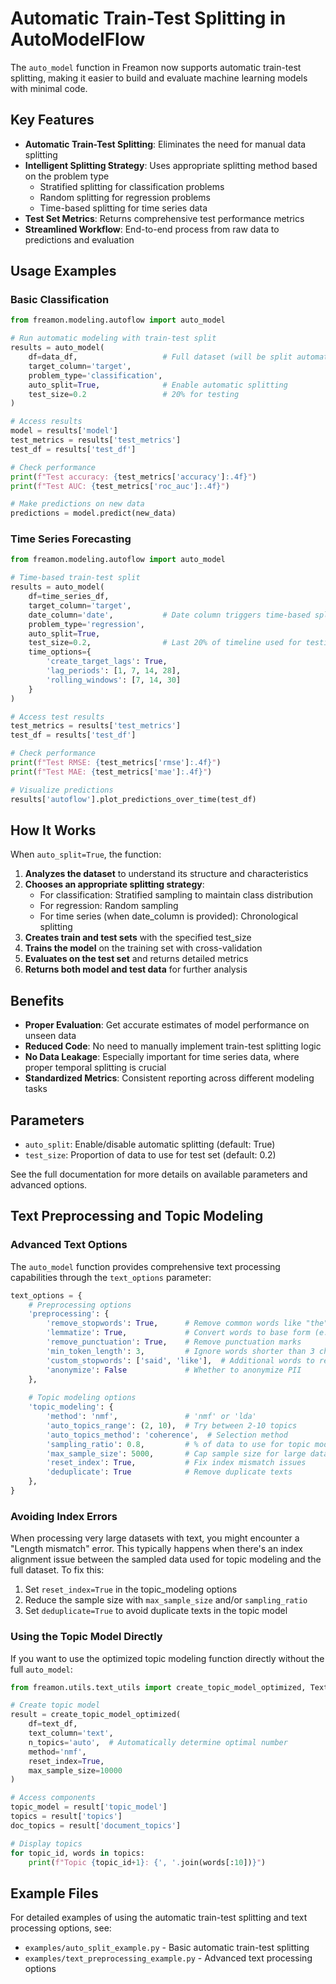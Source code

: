 # Automatic Train-Test Splitting in AutoModelFlow

The `auto_model` function in Freamon now supports automatic train-test splitting, making it easier to build and evaluate machine learning models with minimal code.

## Key Features

- **Automatic Train-Test Splitting**: Eliminates the need for manual data splitting
- **Intelligent Splitting Strategy**: Uses appropriate splitting method based on the problem type
  - Stratified splitting for classification problems
  - Random splitting for regression problems
  - Time-based splitting for time series data
- **Test Set Metrics**: Returns comprehensive test performance metrics
- **Streamlined Workflow**: End-to-end process from raw data to predictions and evaluation

## Usage Examples

### Basic Classification

```python
from freamon.modeling.autoflow import auto_model

# Run automatic modeling with train-test split
results = auto_model(
    df=data_df,                   # Full dataset (will be split automatically)
    target_column='target',
    problem_type='classification',
    auto_split=True,              # Enable automatic splitting
    test_size=0.2                 # 20% for testing
)

# Access results
model = results['model']
test_metrics = results['test_metrics']
test_df = results['test_df']

# Check performance
print(f"Test accuracy: {test_metrics['accuracy']:.4f}")
print(f"Test AUC: {test_metrics['roc_auc']:.4f}")

# Make predictions on new data
predictions = model.predict(new_data)
```

### Time Series Forecasting

```python
from freamon.modeling.autoflow import auto_model

# Time-based train-test split
results = auto_model(
    df=time_series_df,
    target_column='target',
    date_column='date',           # Date column triggers time-based splitting
    problem_type='regression',
    auto_split=True,
    test_size=0.2,                # Last 20% of timeline used for testing
    time_options={
        'create_target_lags': True,
        'lag_periods': [1, 7, 14, 28],
        'rolling_windows': [7, 14, 30]
    }
)

# Access test results
test_metrics = results['test_metrics']
test_df = results['test_df']

# Check performance
print(f"Test RMSE: {test_metrics['rmse']:.4f}")
print(f"Test MAE: {test_metrics['mae']:.4f}")

# Visualize predictions
results['autoflow'].plot_predictions_over_time(test_df)
```

## How It Works

When `auto_split=True`, the function:

1. **Analyzes the dataset** to understand its structure and characteristics
2. **Chooses an appropriate splitting strategy**:
   - For classification: Stratified sampling to maintain class distribution
   - For regression: Random sampling
   - For time series (when date_column is provided): Chronological splitting
3. **Creates train and test sets** with the specified test_size
4. **Trains the model** on the training set with cross-validation
5. **Evaluates on the test set** and returns detailed metrics
6. **Returns both model and test data** for further analysis

## Benefits

- **Proper Evaluation**: Get accurate estimates of model performance on unseen data
- **Reduced Code**: No need to manually implement train-test splitting logic
- **No Data Leakage**: Especially important for time series data, where proper temporal splitting is crucial
- **Standardized Metrics**: Consistent reporting across different modeling tasks

## Parameters

- `auto_split`: Enable/disable automatic splitting (default: True)  
- `test_size`: Proportion of data to use for test set (default: 0.2)

See the full documentation for more details on available parameters and advanced options.

## Text Preprocessing and Topic Modeling

### Advanced Text Options

The `auto_model` function provides comprehensive text processing capabilities through the `text_options` parameter:

```python
text_options = {
    # Preprocessing options
    'preprocessing': {
        'remove_stopwords': True,      # Remove common words like "the", "and", etc.
        'lemmatize': True,             # Convert words to base form (e.g., "running" -> "run")
        'remove_punctuation': True,    # Remove punctuation marks
        'min_token_length': 3,         # Ignore words shorter than 3 characters
        'custom_stopwords': ['said', 'like'],  # Additional words to remove
        'anonymize': False             # Whether to anonymize PII
    },
    
    # Topic modeling options
    'topic_modeling': {
        'method': 'nmf',               # 'nmf' or 'lda'
        'auto_topics_range': (2, 10),  # Try between 2-10 topics
        'auto_topics_method': 'coherence',  # Selection method
        'sampling_ratio': 0.8,         # % of data to use for topic modeling
        'max_sample_size': 5000,       # Cap sample size for large datasets
        'reset_index': True,           # Fix index mismatch issues
        'deduplicate': True            # Remove duplicate texts
    },
}
```

### Avoiding Index Errors

When processing very large datasets with text, you might encounter a "Length mismatch" error. This typically happens when there's an index alignment issue between the sampled data used for topic modeling and the full dataset. To fix this:

1. Set `reset_index=True` in the topic_modeling options
2. Reduce the sample size with `max_sample_size` and/or `sampling_ratio`
3. Set `deduplicate=True` to avoid duplicate texts in the topic model

### Using the Topic Model Directly

If you want to use the optimized topic modeling function directly without the full `auto_model`:

```python
from freamon.utils.text_utils import create_topic_model_optimized, TextProcessor

# Create topic model
result = create_topic_model_optimized(
    df=text_df,
    text_column='text',
    n_topics='auto',  # Automatically determine optimal number
    method='nmf',
    reset_index=True,
    max_sample_size=10000
)

# Access components
topic_model = result['topic_model']
topics = result['topics']
doc_topics = result['document_topics']

# Display topics
for topic_id, words in topics:
    print(f"Topic {topic_id+1}: {', '.join(words[:10])}")
```

## Example Files

For detailed examples of using the automatic train-test splitting and text processing options, see:
- `examples/auto_split_example.py` - Basic automatic train-test splitting
- `examples/text_preprocessing_example.py` - Advanced text processing options